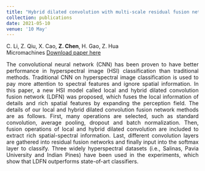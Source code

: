 ```yaml
---
title: "Hybrid dilated convolution with multi-scale residual fusion network for hyperspectral image classification"
collection: publications
date: 2021-05-10
venue: '10 May'
---
```

C. Li, Z. Qiu, X. Cao, **Z. Chen**, H. Gao, Z. Hua<br>
Micromachines
[Download paper here](https://www.mdpi.com/2072-666X/12/5/545)

<div style="text-align: justify;">
The convolutional neural network (CNN) has been proven to have better performance in hyperspectral image (HSI) classification than traditional methods. Traditional CNN on hyperspectral image classification is used to pay more attention to spectral features and ignore spatial information. In this paper, a new HSI model called local and hybrid dilated convolution fusion network (LDFN) was proposed, which fuses the local information of details and rich spatial features by expanding the perception field. The details of our local and hybrid dilated convolution fusion network methods are as follows. First, many operations are selected, such as standard convolution, average pooling, dropout and batch normalization. Then, fusion operations of local and hybrid dilated convolution are included to extract rich spatial-spectral information. Last, different convolution layers are gathered into residual fusion networks and finally input into the softmax layer to classify. Three widely hyperspectral datasets (i.e., Salinas, Pavia University and Indian Pines) have been used in the experiments, which show that LDFN outperforms state-of-art classifiers.
</div>


